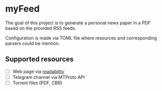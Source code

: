 # myFeed

The goal of this project is to generate a personal news paper in a PDF based on the provided RSS feeds.

Configuration is made via TOML file where resources and corresponding parsers could be mention.

## Supported resources

- [ ] Web page via [readability](https://github.com/mozilla/readability)
- [ ] Telegram channel via MTProto API
- [ ] Torrent files (PDF, CBR)

